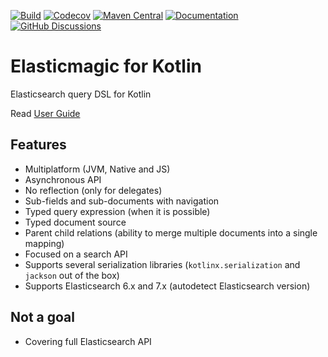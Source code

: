 [![Build](https://github.com/anti-social/elasticmagic-kt/actions/workflows/build.yaml/badge.svg)](https://github.com/anti-social/elasticmagic-kt/actions/workflows/build.yaml)
[![Codecov](https://codecov.io/gh/anti-social/elasticmagic-kt/branch/master/graph/badge.svg?token=ELH5YR0I9C)](https://codecov.io/gh/anti-social/elasticmagic-kt)
[![Maven Central](https://img.shields.io/maven-central/v/dev.evo.elasticmagic/elasticmagic)](https://maven-badges.herokuapp.com/maven-central/dev.evo.elasticmagic/elasticmagic)
[![Documentation](https://img.shields.io/badge/Documentation-latest-orange)](https://anti-social.github.io/elasticmagic-kt/)
[![GitHub Discussions](https://img.shields.io/github/discussions/anti-social/elasticmagic-kt?label=Ask%20a%20question)](https://github.com/anti-social/elasticmagic-kt/discussions/categories/q-a)

# Elasticmagic for Kotlin

Elasticsearch query DSL for Kotlin

Read [User Guide](https://anti-social.github.io/elasticmagic-kt/document/)

## Features

- Multiplatform (JVM, Native and JS)
- Asynchronous API
- No reflection (only for delegates)
- Sub-fields and sub-documents with navigation
- Typed query expression (when it is possible)
- Typed document source
- Parent child relations (ability to merge multiple documents into a single mapping)
- Focused on a search API
- Supports several serialization libraries (`kotlinx.serialization` and `jackson` out of the box)
- Supports Elasticsearch 6.x and 7.x (autodetect Elasticsearch version)

## Not a goal

- Covering full Elasticsearch API
